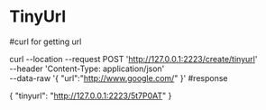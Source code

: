 # TinyUrl

#curl for getting url

curl --location --request POST 'http://127.0.0.1:2223/create/tinyurl' \
--header 'Content-Type: application/json' \
--data-raw '{
"url":"http://www.google.com/"
}'
#response

{
"tinyurl": "http://127.0.0.1:2223/5t7P0AT"
}

